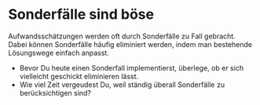 # Sonderfälle sind böse

Aufwandsschätzungen werden oft durch Sonderfälle zu Fall gebracht. Dabei können Sonderfälle häufig eliminiert werden, indem man bestehende Lösungswege einfach anpasst.

* Bevor Du heute einen Sonderfall implementierst, überlege, ob er sich vielleicht geschickt eliminieren lässt.
* Wie viel Zeit vergeudest Du, weil ständig überall Sonderfälle zu berücksichtigen sind?

